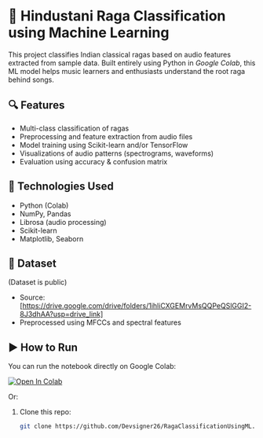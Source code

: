 # 🎵 Hindustani Raga Classification using Machine Learning

This project classifies Indian classical ragas based on audio features extracted from sample data. Built entirely using Python in *Google Colab*, this ML model helps music learners and enthusiasts understand the root raga behind songs.

## 🔍 Features
- Multi-class classification of ragas
- Preprocessing and feature extraction from audio files
- Model training using Scikit-learn and/or TensorFlow
- Visualizations of audio patterns (spectrograms, waveforms)
- Evaluation using accuracy & confusion matrix

## 🧠 Technologies Used
- Python (Colab)
- NumPy, Pandas
- Librosa (audio processing)
- Scikit-learn
- Matplotlib, Seaborn

## 📁 Dataset
(Dataset is public)

- Source: [https://drive.google.com/drive/folders/1ihliCXGEMrvMsQQPeQSlGGI2-8J3dhAA?usp=drive_link]
- Preprocessed using MFCCs and spectral features

## ▶️ How to Run

You can run the notebook directly on Google Colab:

[![Open In Colab](https://colab.research.google.com/assets/colab-badge.svg)](https://colab.research.google.com/github/Devsigner26/RagaClassificationUsingML/blob/main/raga_classifier.ipynb)

Or:

1. Clone this repo:
   ```bash
   git clone https://github.com/Devsigner26/RagaClassificationUsingML.git
